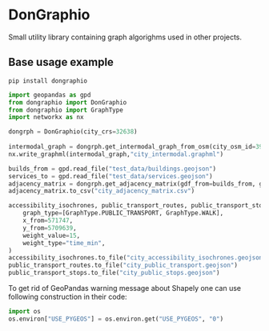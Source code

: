 # DonGraphio

Small utility library containing graph algorighms used in other projects.

## Base usage example
```pip install dongraphio```
```python
import geopandas as gpd
from dongraphio import DonGraphio
from dongraphio import GraphType
import networkx as nx

dongrph = DonGraphio(city_crs=32638)
    
intermodal_graph = dongrph.get_intermodal_graph_from_osm(city_osm_id=3955288)
nx.write_graphml(intermodal_graph,"city_intermodal.graphml")

builds_from = gpd.read_file("test_data/buildings.geojson")
services_to = gpd.read_file("test_data/services.geojson")
adjacency_matrix = dongrph.get_adjacency_matrix(gdf_from=builds_from, gdf_to=services_to, weight="time_min")
adjacency_matrix.to_csv("city_adjacency_matrix.csv")

accessibility_isochrones, public_transport_routes, public_transport_stops = dongrph.get_accessibility_isochrones(
    graph_type=[GraphType.PUBLIC_TRANSPORT, GraphType.WALK],
    x_from=571747,
    y_from=5709639,
    weight_value=15,
    weight_type="time_min",
)
accessibility_isochrones.to_file("city_accessibility_isochrones.geojson")
public_transport_routes.to_file("city_public_transport.geojson")
public_transport_stops.to_file("city_public_stops.geojson")
```

To get rid of GeoPandas warning message about Shapely one can use following construction in their code:
```python
import os
os.environ["USE_PYGEOS"] = os.environ.get("USE_PYGEOS", "0")
```
